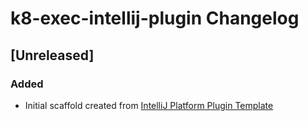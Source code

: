 <!-- Keep a Changelog guide -> https://keepachangelog.com -->

# k8-exec-intellij-plugin Changelog

## [Unreleased]
### Added
- Initial scaffold created from [IntelliJ Platform Plugin Template](https://github.com/JetBrains/intellij-platform-plugin-template)
